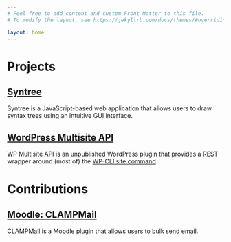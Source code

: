 ```yaml
---
# Feel free to add content and custom Front Matter to this file.
# To modify the layout, see https://jekyllrb.com/docs/themes/#overriding-theme-defaults

layout: home
---
```

# Projects

## [Syntree](https://syntree.andycodesthings.com)

Syntree is a JavaScript-based web application that allows users to draw syntax trees using an intuitive GUI interface.

## [WordPress Multisite API](https://github.com/azito122/wp-multisite-api)

WP Multisite API is an unpublished WordPress plugin that provides a REST wrapper around (most of) the [WP-CLI site command](https://developer.wordpress.org/cli/commands/site/).

# Contributions

## [Moodle: CLAMPMail](/clampmail)
CLAMPMail is a Moodle plugin that allows users to bulk send email.